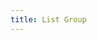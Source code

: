 ```yaml
---
title: List Group
---
```


<EuiSpacer/>
<EuiPageHeader @pageTitle="List Group"/>

  <EuiHorizontalRule />
